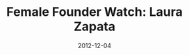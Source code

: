 ---
layout: post
title:  "Female Founder Watch: Laura Zapata"
date:   2012-12-04
image: 
categories: "female founders"
---